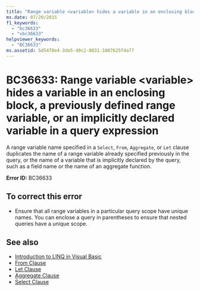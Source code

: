 ```yaml
---
title: "Range variable <variable> hides a variable in an enclosing block, a previously defined range variable, or an implicitly declared variable in a query expression"
ms.date: 07/20/2015
f1_keywords:
  - "bc36633"
  - "vbc36633"
helpviewer_keywords:
  - "BC36633"
ms.assetid: 5d5470e4-3de5-49c2-8831-1087625f4a77
---
```

# BC36633: Range variable \<variable> hides a variable in an enclosing block, a previously defined range variable, or an implicitly declared variable in a query expression

A range variable name specified in a `Select`, `From`, `Aggregate`, or `Let` clause duplicates the name of a range variable already specified previously in the query, or the name of a variable that is implicitly declared by the query, such as a field name or the name of an aggregate function.

 **Error ID:** BC36633

## To correct this error

- Ensure that all range variables in a particular query scope have unique names. You can enclose a query in parentheses to ensure that nested queries have a unique scope.

## See also

- [Introduction to LINQ in Visual Basic](../../programming-guide/language-features/linq/introduction-to-linq.md)
- [From Clause](../queries/from-clause.md)
- [Let Clause](../queries/let-clause.md)
- [Aggregate Clause](../queries/aggregate-clause.md)
- [Select Clause](../queries/select-clause.md)
